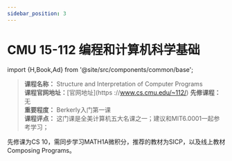```yaml
---
sidebar_position: 3
---
```


# CMU 15-112 编程和计算机科学基础

import {H,Book,Ad} from '@site/src/components/common/base';


>**课程名称：** Structure and Interpretation of Computer Programs  
**课程官网地址：**[官网地址](https ://www.cs.cmu.edu/~112/)
**先修课程：** 无  
**重要程度：** Berkerly入门第一课    
**课程评点：** 这门课是全美计算机五大名课之一；建议和MIT6.0001一起参考学习；

先修课为CS 10，需同步学习MATH1A微积分，推荐的教材为SICP，以及线上教材Composing Programs。



<Comment></Comment>


